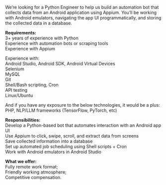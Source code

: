 We’re looking for a Python Engineer to help us build an automation bot that
collects data from an Android application using Appium. You’ll be working with
Android emulators, navigating the app UI programmatically, and storing the
collected data in a database.  
  
**Requirements:**  
3+ years of experience with Python  
Experience with automation bots or scraping tools  
Experience with Appium

Experience with:  
Android Studio, Android SDK, Android Virtual Devices  
Selenium  
MySQL  
Git  
Shell/Bash scripting, Cron  
API testing  
Linux/Ubuntu

And if you have any exposure to the below technologies, it would be a plus:  
PHP, NLP/LLM frameworks (TensorFlow, PyTorch, etc)

**Responsibilities:**  
Develop a Python-based bot that automates interaction with an Android app UI  
Use Appium to click, swipe, scroll, and extract data from screens  
Save collected information into a database  
Set up automated job scheduling using Shell scripts + Cron  
Work with Android emulators in Android Studio

**What we offer:**  
Fully remote work format;  
Friendly working atmosphere;  
Competitive compensation.